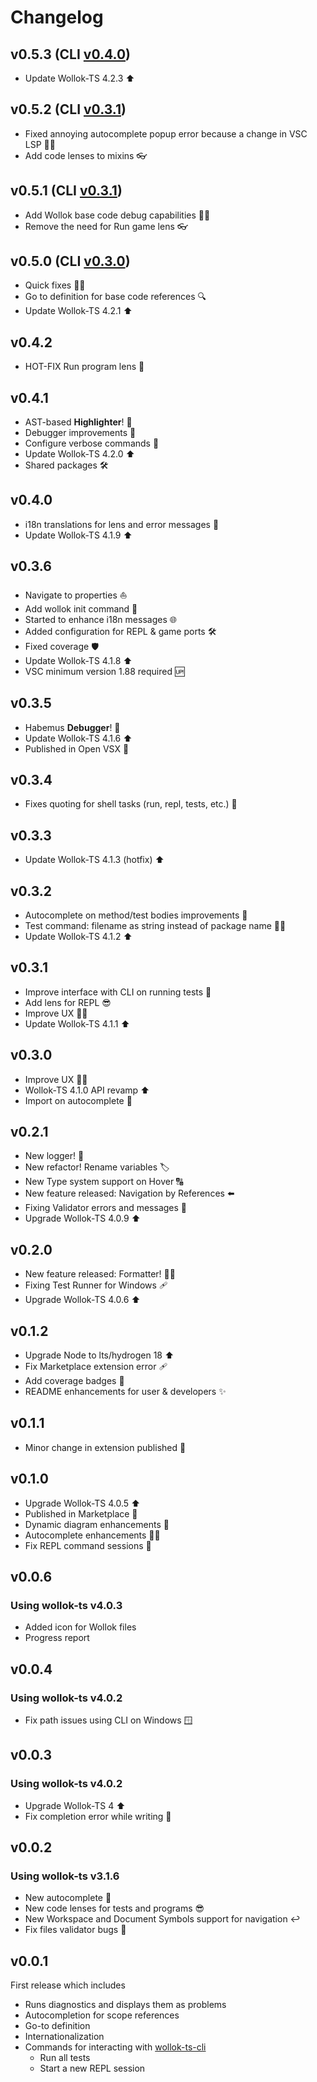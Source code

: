 # Changelog

## v0.5.3 (CLI [v0.4.0](https://github.com/uqbar-project/wollok-ts-cli/releases/tag/v0.4.0))
- Update Wollok-TS 4.2.3 ⬆️

## v0.5.2 (CLI [v0.3.1](https://github.com/uqbar-project/wollok-ts-cli/releases/tag/v0.3.1))
- Fixed annoying autocomplete popup error because a change in VSC LSP 🧑‍🏭
- Add code lenses to mixins 👓

## v0.5.1 (CLI [v0.3.1](https://github.com/uqbar-project/wollok-ts-cli/releases/tag/v0.3.1))
- Add Wollok base code debug capabilities 🐛🌐
- Remove the need for Run game lens 👓

## v0.5.0 (CLI [v0.3.0](https://github.com/uqbar-project/wollok-ts-cli/releases/tag/v0.3.0))
- Quick fixes 🧑‍🏭
- Go to definition for base code references 🔍
- Update Wollok-TS 4.2.1 ⬆️

## v0.4.2
- HOT-FIX Run program lens 🚧

## v0.4.1
- AST-based **Highlighter**! 🔆
- Debugger improvements 🐛
- Configure verbose commands 📓
- Update Wollok-TS 4.2.0 ⬆️
- Shared packages 🛠️

## v0.4.0
- i18n translations for lens and error messages 💬
- Update Wollok-TS 4.1.9 ⬆️

## v0.3.6
- Navigate to properties ⛵
- Add wollok init command 🌱
- Started to enhance i18n messages 🌐
- Added configuration for REPL & game ports 🛠️
- Fixed coverage 🛡️
- Update Wollok-TS 4.1.8 ⬆️
- VSC minimum version 1.88 required 🆙

## v0.3.5
- Habemus **Debugger**! 🐞
- Update Wollok-TS 4.1.6 ⬆️
- Published in Open VSX 🌈

## v0.3.4
- Fixes quoting for shell tasks (run, repl, tests, etc.) 🙌

## v0.3.3
- Update Wollok-TS 4.1.3 (hotfix) ⬆️

## v0.3.2
- Autocomplete on method/test bodies improvements 📝
- Test command: filename as string instead of package name ✍🏼
- Update Wollok-TS 4.1.2 ⬆️

## v0.3.1
- Improve interface with CLI on running tests 🚦
- Add lens for REPL 😎
- Improve UX 🧑‍💻
- Update Wollok-TS 4.1.1 ⬆️

## v0.3.0
- Improve UX 🧑‍💻
- Wollok-TS 4.1.0 API revamp ⬆️
- Import on autocomplete 📝

## v0.2.1
- New logger! 📝
- New refactor! Rename variables 🏷️
- New Type system support on Hover 🔠
- New feature released: Navigation by References ⬅️
- Fixing Validator errors and messages 🧐
- Upgrade Wollok-TS 4.0.9 ⬆️

## v0.2.0

- New feature released: Formatter! 💅🏼
- Fixing Test Runner for Windows 🩹
- Upgrade Wollok-TS 4.0.6 ⬆️

## v0.1.2

- Upgrade Node to lts/hydrogen 18 ⬆️
- Fix Marketplace extension error 🩹
- Add coverage badges 🎯
- README enhancements for user & developers ✨

## v0.1.1

- Minor change in extension published 🔴

## v0.1.0

- Upgrade Wollok-TS 4.0.5 ⬆️
- Published in Marketplace 🌈
- Dynamic diagram enhancements 🔵
- Autocomplete enhancements ✍🏼
- Fix REPL command sessions 🐛

## v0.0.6

### Using wollok-ts v4.0.3

- Added icon for Wollok files
- Progress report

## v0.0.4

### Using wollok-ts v4.0.2

- Fix path issues using CLI on Windows 🪟

## v0.0.3

### Using wollok-ts v4.0.2

- Upgrade Wollok-TS 4 ⬆️
- Fix completion error while writing 🐛

## v0.0.2

### Using wollok-ts v3.1.6

- New autocomplete 🔢
- New code lenses for tests and programs 😎
- New Workspace and Document Symbols support for navigation ↩️
- Fix files validator bugs 🐛

## v0.0.1

First release which includes

- Runs diagnostics and displays them as problems
- Autocompletion for scope references
- Go-to definition
- Internationalization
- Commands for interacting with [wollok-ts-cli](https://github.com/uqbar-project/wollok-ts-cli)
  - Run all tests
  - Start a new REPL session
